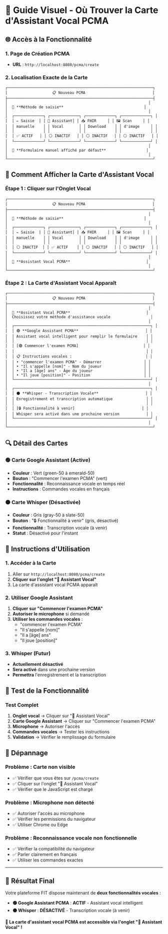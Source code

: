 # 🎯 **Guide Visuel - Où Trouver la Carte d'Assistant Vocal PCMA**

## 🌐 **Accès à la Fonctionnalité**

### **1. Page de Création PCMA**

-   **URL** : `http://localhost:8080/pcma/create`

### **2. Localisation Exacte de la Carte**

```
┌─────────────────────────────────────────────────────────────────┐
│                    📋 Nouveau PCMA                              │
├─────────────────────────────────────────────────────────────────┤
│                                                               │
│  🎯 **Méthode de saisie**                                    │
│                                                               │
│  ┌─────────────┐ ┌─────────────┐ ┌─────────────┐ ┌─────────────┐ │
│  │ ✏️ Saisie  │ │ 🎤 Assistant│ │ 📥 FHIR     │ │ 🖼️ Scan     │ │
│  │ manuelle    │ │ Vocal       │ │ Download    │ │ d'image     │ │
│  │             │ │             │ │             │ │             │ │
│  │ ✅ ACTIF   │ │ ⚪ INACTIF   │ │ ⚪ INACTIF   │ │ ⚪ INACTIF   │ │
│  └─────────────┘ └─────────────┘ └─────────────┘ └─────────────┘ │
│                                                               │
│  📝 **Formulaire manuel affiché par défaut**                  │
│                                                               │
└─────────────────────────────────────────────────────────────────┘
```

## 🎤 **Comment Afficher la Carte d'Assistant Vocal**

### **Étape 1 : Cliquer sur l'Onglet Vocal**

```
┌─────────────────────────────────────────────────────────────────┐
│                    📋 Nouveau PCMA                              │
├─────────────────────────────────────────────────────────────────┤
│                                                               │
│  🎯 **Méthode de saisie**                                    │
│                                                               │
│  ┌─────────────┐ ┌─────────────┐ ┌─────────────┐ ┌─────────────┐ │
│  │ ✏️ Saisie  │ │ 🎤 Assistant│ │ 📥 FHIR     │ │ 🖼️ Scan     │ │
│  │ manuelle    │ │ Vocal       │ │ Download    │ │ d'image     │ │
│  │             │ │             │ │             │ │             │ │
│  │ ⚪ INACTIF  │ │ ✅ ACTIF    │ │ ⚪ INACTIF   │ │ ⚪ INACTIF   │ │
│  └─────────────┘ └─────────────┘ └─────────────┘ └─────────────┘ │
│                                                               │
│  🎤 **Assistant Vocal PCMA**                                  │
│                                                               │
└─────────────────────────────────────────────────────────────────┘
```

### **Étape 2 : La Carte d'Assistant Vocal Apparaît**

```
┌─────────────────────────────────────────────────────────────────┐
│                    📋 Nouveau PCMA                              │
├─────────────────────────────────────────────────────────────────┤
│                                                               │
│  🎤 **Assistant Vocal PCMA**                                  │
│  Choisissez votre méthode d'assistance vocale                  │
│                                                               │
│  ┌─────────────────────────────────────────────────────────────┐ │
│  │ 🟢 **Google Assistant PCMA**                              │ │
│  │ Assistant vocal intelligent pour remplir le formulaire    │ │
│  │                                                           │ │
│  │ [🟢 Commencer l'examen PCMA]                             │ │
│  │                                                           │ │
│  │ 📋 Instructions vocales :                                 │ │
│  │ • "commencer l'examen PCMA" - Démarrer                   │ │
│  │ • "Il s'appelle [nom]" - Nom du joueur                   │ │
│  │ • "Il a [âge] ans" - Âge du joueur                       │ │
│  │ • "Il joue [position]" - Position                        │ │
│  └─────────────────────────────────────────────────────────────┘ │
│                                                               │
│  ┌─────────────────────────────────────────────────────────────┐ │
│  │ ⚫ **Whisper - Transcription Vocale**                     │ │
│  │ Enregistrement et transcription automatique               │ │
│  │                                                           │ │
│  │ [🔒 Fonctionnalité à venir]                              │ │
│  │ Whisper sera activé dans une prochaine version            │ │
│  └─────────────────────────────────────────────────────────────┘ │
│                                                               │
└─────────────────────────────────────────────────────────────────┘
```

## 🔍 **Détail des Cartes**

### **🟢 Carte Google Assistant (Active)**

-   **Couleur** : Vert (green-50 à emerald-50)
-   **Bouton** : "Commencer l'examen PCMA" (vert)
-   **Fonctionnalité** : Reconnaissance vocale en temps réel
-   **Instructions** : Commandes vocales en français

### **⚫ Carte Whisper (Désactivée)**

-   **Couleur** : Gris (gray-50 à slate-50)
-   **Bouton** : "🔒 Fonctionnalité à venir" (gris, désactivé)
-   **Fonctionnalité** : Transcription vocale (à venir)
-   **Statut** : Désactivé pour l'instant

## 🎯 **Instructions d'Utilisation**

### **1. Accéder à la Carte**

1. Aller sur `http://localhost:8080/pcma/create`
2. **Cliquer sur l'onglet "🎤 Assistant Vocal"**
3. La carte d'assistant vocal PCMA apparaît

### **2. Utiliser Google Assistant**

1. **Cliquer sur "Commencer l'examen PCMA"**
2. **Autoriser le microphone** si demandé
3. **Utiliser les commandes vocales** :
    - "commencer l'examen PCMA"
    - "Il s'appelle [nom]"
    - "Il a [âge] ans"
    - "Il joue [position]"

### **3. Whisper (Futur)**

-   **Actuellement désactivé**
-   **Sera activé** dans une prochaine version
-   **Permettra** l'enregistrement et la transcription

## 🧪 **Test de la Fonctionnalité**

### **Test Complet**

1. **Onglet vocal** → Cliquer sur "🎤 Assistant Vocal"
2. **Carte Google Assistant** → Cliquer sur "Commencer l'examen PCMA"
3. **Microphone** → Autoriser l'accès
4. **Commandes vocales** → Tester les instructions
5. **Validation** → Vérifier le remplissage du formulaire

## 🔧 **Dépannage**

### **Problème : Carte non visible**

-   ✅ Vérifier que vous êtes sur `/pcma/create`
-   ✅ Cliquer sur l'onglet "🎤 Assistant Vocal"
-   ✅ Vérifier que le JavaScript est chargé

### **Problème : Microphone non détecté**

-   ✅ Autoriser l'accès au microphone
-   ✅ Vérifier les permissions du navigateur
-   ✅ Utiliser Chrome ou Edge

### **Problème : Reconnaissance vocale non fonctionnelle**

-   ✅ Vérifier la compatibilité du navigateur
-   ✅ Parler clairement en français
-   ✅ Utiliser les commandes exactes

---

## 🎉 **Résultat Final**

Votre plateforme FIT dispose maintenant de **deux fonctionnalités vocales** :

-   **🟢 Google Assistant PCMA** : **ACTIF** - Assistant vocal intelligent
-   **⚫ Whisper** : **DÉSACTIVÉ** - Transcription vocale (à venir)

**🎯 La carte d'assistant vocal PCMA est accessible via l'onglet "🎤 Assistant Vocal" !**

